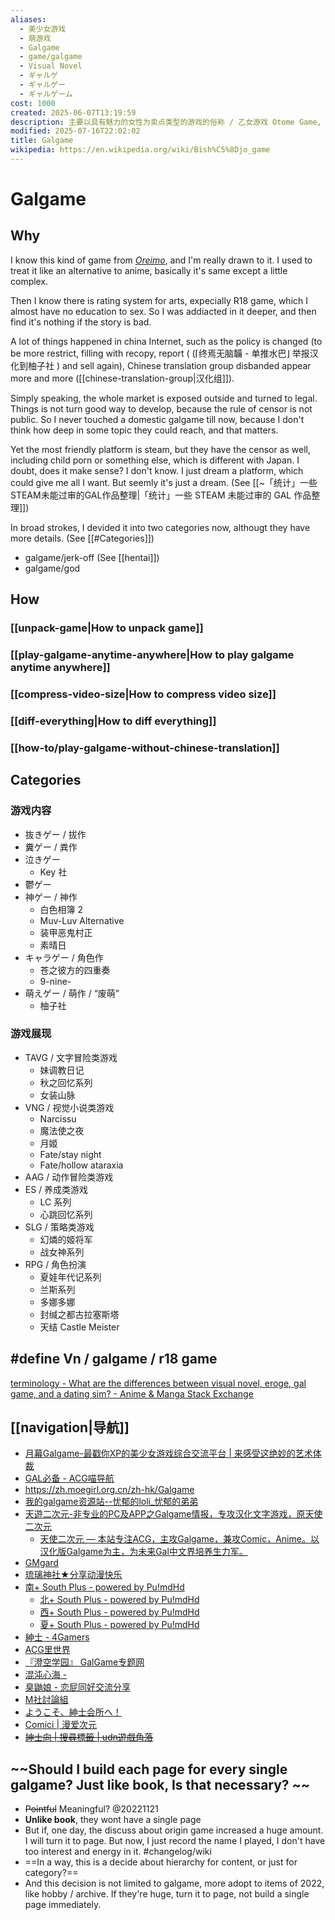 ```yaml
---
aliases:
  - 美少女游戏
  - 萌游戏
  - Galgame
  - game/galgame
  - Visual Novel
  - ギャルゲ
  - ギャルゲー
  - ギャルゲーム
cost: 1000
created: 2025-06-07T13:19:59
description: 主要以具有魅力的女性为卖点类型的游戏的俗称 / 乙女游戏 Otome Game, 冒险游戏 / hentai
modified: 2025-07-16T22:02:02
title: Galgame
wikipedia: https://en.wikipedia.org/wiki/Bish%C5%8Djo_game
---
```


# Galgame

## Why

I know this kind of game from [*Oreimo*](https://bgm.tv/subject/5436), and I'm really drawn to it. I used to treat it like an alternative to anime, basically it's same except a little complex.

Then I know there is rating system for arts, expecially R18 game, which I almost have no education to sex. So I was addiacted in it deeper, and then find it's nothing if the story is bad.

A lot of things happened in china Internet, such as the policy is changed (to be more restrict, filling with recopy, report ( (⌈终焉无脑韛 - 单推水巴⌋ 举报汉化到柚子社 ) and sell again), Chinese translation group disbanded appear more and more ([[chinese-translation-group|汉化组]]).

Simply speaking, the whole market is exposed outside and turned to legal. Things is not turn good way to develop, because the rule of censor is not public. So I never touched a domestic galgame till now, because I don't think how deep in some topic they could reach, and that matters.

Yet the most friendly platform is steam, but they have the censor as well, including child porn or something else, which is different with Japan. I doubt, does it make sense? I don't know. I just dream a platform, which could give me all I want. But seemly it's just a dream. (See [[~「统计」一些STEAM未能过审的GAL作品整理|「统计」一些 STEAM 未能过审的 GAL 作品整理]])

In broad strokes, I devided it into two categories now, althougt they have more details. (See [[#Categories]])

- galgame/jerk-off (See [[hentai]])
- galgame/god

## How

### [[unpack-game|How to unpack game]]

### [[play-galgame-anytime-anywhere|How to play galgame anytime anywhere]]

### [[compress-video-size|How to compress video size]]

### [[diff-everything|How to diff everything]]

### [[how-to/play-galgame-without-chinese-translation]]

## Categories

### 游戏内容

- 抜きゲー / 拔作
- 糞ゲー / 粪作
- 泣きゲー
    - Key 社
- 鬱ゲー
- 神ゲー / 神作
    - 白色相簿 2
    - Muv-Luv Alternative
    - 装甲恶鬼村正
    - 素晴日
- キャラゲー / 角色作
    - 苍之彼方的四重奏
    - 9-nine-
- 萌えゲー / 萌作 / “废萌”
    - 柚子社

### 游戏展现

- TAVG / 文字冒险类游戏
    - 妹调教日记
    - 秋之回忆系列
    - 女装山脉
- VNG / 视觉小说类游戏
    - Narcissu
    - 魔法使之夜
    - 月姬
    - Fate/stay night
    - Fate/hollow ataraxia
- AAG / 动作冒险类游戏
- ES / 养成类游戏
    - LC 系列
    - 心跳回忆系列
- SLG / 策略类游戏
    - 幻燐的姬将军
    - 战女神系列
- RPG / 角色扮演
    - 夏娃年代记系列
    - 兰斯系列
    - 多娜多娜
    - 封缄之都古拉塞斯塔
    - 天结 Castle Meister

## #define Vn / galgame / r18 game

 [terminology - What are the differences between visual novel, eroge, gal game, and a dating sim? - Anime & Manga Stack Exchange](https://anime.stackexchange.com/questions/4926/what-are-the-differences-between-visual-novel-eroge-gal-game-and-a-dating-sim)

## [[navigation|导航]]

- [月幕Galgame-最戳你XP的美少女游戏综合交流平台 | 来感受这绝妙的艺术体裁](https://www.ymgal.games/index)
- [GAL必备 - ACG喵导航](https://www.miaoaaa.com/favorites/gal%e5%bf%85%e5%a4%87)
- https://zh.moegirl.org.cn/zh-hk/Galgame
- [我的galgame资源站--忧郁的loli_忧郁的弟弟](https://www.mmgal.com/)
- [天遊二次元-非专业的PC及APP之Galgame情报，专攻汉化文字游戏，原天使二次元](https://www.tiangal.com/)
    - [天使二次元 — 本站专注ACG，主攻Galgame，兼攻Comic，Anime。以汉化版Galgame为主，为未来Gal中文界培养生力军。](https://www.tianshie.com/)
- [GMgard ](https://gmgard.com/)
- [琉璃神社★分享动漫快乐](https://acg.gy)
- [南+ South Plus - powered by Pu!mdHd](https://www.south-plus.net/)
    - [北+ South Plus - powered by Pu!mdHd](https://www.north-plus.net/)
    - [西+ South Plus - powered by Pu!mdHd](https://www.east-plus.net/)
    - [夏+ South Plus - powered by Pu!mdHd](https://www.summer-plus.net/)
- [紳士 - 4Gamers](https://www.4gamers.com.tw/gentlemen)
- [ACG里世界](https://acgn.zone/)
- [『澄空学园』 GalGame专题网](https://bbs.sumisora.net/)
- [混沌心海 -](https://imcsea.club/)
- [臭鼬娘 - 恋屁同好交流分享](https://www.skunkgirl.cc/)
- [M社討論組](https://lt.gkdacg.com/)
- [ようこそ、紳士会所へ！](https://www.sshs.pw/)
- [Comici | 漫爱次元](https://www.comici.win/)
- ~~[紳士向 | 搜尋標籤 | udn遊戲角落](https://game.udn.com/game/tag/紳士向)~~

## ~~Should I build each page for every single galgame? Just like book, Is that necessary? ~~

- ~~Pointful~~ Meaningful? @20221121
- **Unlike book**, they wont have a single page
- But if, one day, the discuss about origin game increased a huge amount. I will turn it to page. But now, I just record the name I played, I don't have too interest and energy in it. \#changelog/wiki
- ==In a way, this is a decide about hierarchy for content, or just for category?==
- And this decision is not limited to galgame, more adopt to items of 2022, like hobby / archive. If they're huge, turn it to page, not build a single page immediately.
